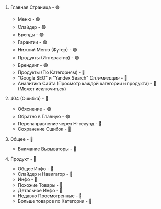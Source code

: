 1. Главная Страница - 🟢
    - Меню - 🟢
    - Слайдер - 🟢
    - Бренды - 🟢
    - Гарантии - 🟢
    - Нижний Меню (Футер) - 🟢
    - Продукты (Интерактив) - 🟢
    - Брендинг - 🟢
    - Продукты (По Категориям) - 🔴
    - "Google SEO" и "Yandex Search" *Оптимизация* - 🔴
    - Аналитика Сайта (Просмотр каждой категории и продукта) - 🔴 (Может исключиться)

2. 404 (Ошибка) - 🔴
    - Обяснение - 🟢
    - Обратно в Главную - 🟢
    - Перенаправление через Н-секунд - 🔴
    - Сохранение Ошибок - 🔴

3. Общее - 🔴
    - Внимание Вызываторы - 🔴

4. Продукт - 🔴
    - Общее Инфо - 🔴
    - Слайдер и Навигатор - 🔴
    - Инфо - 🔴
    - Похожие Товары - 🔴
    - Детальное Инфо - 🔴
    - Недавно Просмотренные - 🔴
    - Больше товаров по Категории - 🔴

